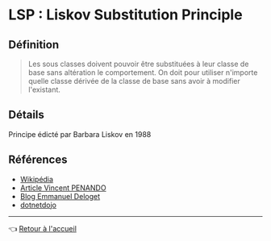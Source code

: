 # LSP : Liskov Substitution Principle

## Définition

> Les sous classes doivent pouvoir être substituées à leur classe de base sans altération le comportement. On doit pour utiliser n'importe quelle classe dérivée de la classe de base sans avoir à modifier l'existant.

## Détails

Principe édicté par Barbara Liskov en 1988

## Références

* [Wikipédia](https://fr.wikipedia.org/wiki/Principe_de_substitution_de_Liskov)
* [Article Vincent PENANDO](http://www.supinfo.com/articles/single/373-principe-substitution-liskov-lsp)
* [Blog Emmanuel Deloget](http://blog.emmanueldeloget.com/index.php?post/2006/10/12/18-le-principe-de-substitution-de-liskov)
* [dotnetdojo](http://www.dotnetdojo.com/concevoir-des-applications-solid-lsp/)

---
:point_left: [Retour à l'accueil](../README.md)
